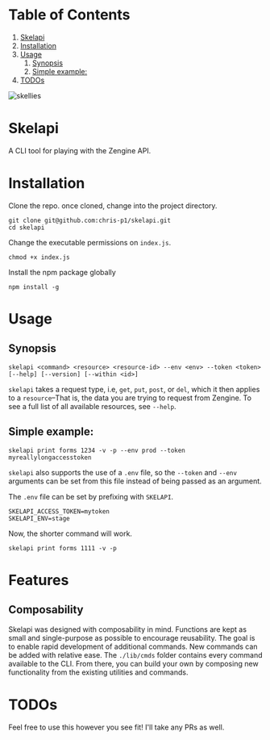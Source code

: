 
# Table of Contents

1.  [Skelapi](#orgd64d8e9)
2.  [Installation](#org4175395)
3.  [Usage](#org8a677eb)
    1.  [Synopsis](#org318a53f)
    2.  [Simple example:](#org320ebab)
4.  [TODOs](#org7e50139)

![skellies](./skellies.webp)

<a id="orgd64d8e9"></a>

# Skelapi

A CLI tool for playing with the Zengine API.


<a id="org4175395"></a>

# Installation

Clone the repo. once cloned, change into the project directory.

    git clone git@github.com:chris-p1/skelapi.git
    cd skelapi

Change the executable permissions on `index.js`.

    chmod +x index.js

Install the npm package globally

    npm install -g


<a id="org8a677eb"></a>

# Usage


<a id="org318a53f"></a>

## Synopsis

    skelapi <command> <resource> <resource-id> --env <env> --token <token> [--help] [--version] [--within <id>]

`skelapi` takes a request type, i.e, `get`, `put`, `post`, or `del`, which it then applies to a `resource`&#x2013;That is, the data you are trying to request from Zengine. To see a full list of all available resources, see `--help`.


<a id="org320ebab"></a>

## Simple example:

    skelapi print forms 1234 -v -p --env prod --token myreallylongaccesstoken

`skelapi` also supports the use of a `.env` file, so the `--token` and `--env` arguments can be set from this file instead of being passed as an argument.

The `.env` file can be set by prefixing with `SKELAPI`.

    SKELAPI_ACCESS_TOKEN=mytoken
    SKELAPI_ENV=stage

Now, the shorter command will work.

    skelapi print forms 1111 -v -p


<a id="org7e50139"></a>

# Features

## Composability

Skelapi was designed with composability in mind. Functions are kept as small and single-purpose as possible to encourage reusability. The goal is to enable rapid development of additional commands. New commands can be added with relative ease. The `./lib/cmds` folder contains every command available to the CLI. From there, you can build your own by composing new functionality from the existing utilities and commands.

# TODOs

Feel free to use this however you see fit! I'll take any PRs as well.


